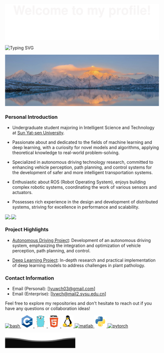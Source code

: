 ![](assets/Bottom_up.svg)

![Typing SVG](https://readme-typing-svg.herokuapp.com?color=%2336BCF7&center=true&vCenter=true&width=800&lines=Hello+👋,+I'm+Matthew+Lyu;+Welcome+to+my+Github+profile!;Always+learning+new+things+;Cybernation+enthusiast+)

![](assets/IMG_8099.JPEG)

### Personal Introduction

- Undergraduate student majoring in Intelligent Science and Technology at [Sun Yat-sen University](https://www.sysu.edu.cn).

- Passionate about and dedicated to the fields of machine learning and deep learning, with a curiosity for novel models and algorithms, applying theoretical knowledge to real-world problem-solving.

- Specialized in autonomous driving technology research, committed to enhancing vehicle perception, path planning, and control systems for the development of safer and more intelligent transportation systems.

- Enthusiastic about ROS (Robot Operating System), enjoys building complex robotic systems, coordinating the work of various sensors and actuators.

- Possesses rich experience in the design and development of distributed systems, striving for excellence in performance and scalability.

<a href="https://github.com/anuraghazra/github-readme-stats">
  <img align="center" src="https://github-readme-stats.vercel.app/api/pin/?username=anuraghazra&repo=github-readme-stats&theme=buefy" />
</a>
<a href="https://github.com/anuraghazra/anuraghazra.github.io">
  <img align="center" src="https://github-readme-stats.vercel.app/api/pin/?username=anuraghazra&repo=anuraghazra.github.io&theme=buefy" />
</a>

### Project Highlights

- [Autonomous Driving Project](https://github.com/Matthew-Lyu/AutoDrivingSimulation): Development of an autonomous driving system, emphasizing the integration and optimization of vehicle perception, path planning, and control.

- [Deep Learning Project](https://github.com/Matthew-Lyu/Plant-Pathology-2021): In-depth research and practical implementation of deep learning models to address challenges in plant pathology.

### Contact Information

-  Email (Personal): [lyuwch03@gmail.com]
-  Email (Enterprise): [lvwch@mail2.sysu.edu.cn]

Feel free to explore my repositories and don't hesitate to reach out if you have any questions or collaboration ideas! 
<p align="left"> <a href="https://www.gnu.org/software/bash/" target="_blank" rel="noreferrer"> <img src="https://www.vectorlogo.zone/logos/gnu_bash/gnu_bash-icon.svg" alt="bash" width="40" height="40"/> </a> <a href="https://www.cprogramming.com/" target="_blank" rel="noreferrer"> <img src="https://raw.githubusercontent.com/devicons/devicon/master/icons/cplusplus/cplusplus-original.svg" alt="cplusplus" width="40" height="40"/> </a> <a href="https://golang.org" target="_blank" rel="noreferrer"> <img src="https://raw.githubusercontent.com/devicons/devicon/master/icons/go/go-original.svg" alt="go" width="40" height="40"/> </a> <a href="https://www.w3.org/html/" target="_blank" rel="noreferrer"> <img src="https://raw.githubusercontent.com/devicons/devicon/master/icons/html5/html5-original-wordmark.svg" alt="html5" width="40" height="40"/> </a> <a href="https://www.linux.org/" target="_blank" rel="noreferrer"> <img src="https://raw.githubusercontent.com/devicons/devicon/master/icons/linux/linux-original.svg" alt="linux" width="40" height="40"/> </a> <a href="https://www.mathworks.com/" target="_blank" rel="noreferrer"> <img src="https://upload.wikimedia.org/wikipedia/commons/2/21/Matlab_Logo.png" alt="matlab" width="40" height="40"/> </a> <a href="https://www.python.org" target="_blank" rel="noreferrer"> <img src="https://raw.githubusercontent.com/devicons/devicon/master/icons/python/python-original.svg" alt="python" width="40" height="40"/> </a> <a href="https://pytorch.org/" target="_blank" rel="noreferrer"> <img src="https://www.vectorlogo.zone/logos/pytorch/pytorch-icon.svg" alt="pytorch" width="40" height="40"/> </a> <a href="https://scikit-learn.org/" target="_blank" rel="noreferrer">

![](assets/Bottom_down.svg)

<!--
**Matthew-Lyu/Matthew-Lyu** is a ✨ _special_ ✨ repository because its `README.md` (this file) appears on your GitHub profile.

Here are some ideas to get you started:

- 🔭 I’m currently working on ...
- 🌱 I’m currently learning ...
- 👯 I’m looking to collaborate on ...
- 🤔 I’m looking for help with ...
- 💬 Ask me about ...
- 📫 How to reach me: ...
- 😄 Pronouns: ...
- ⚡ Fun fact: ...
-->
